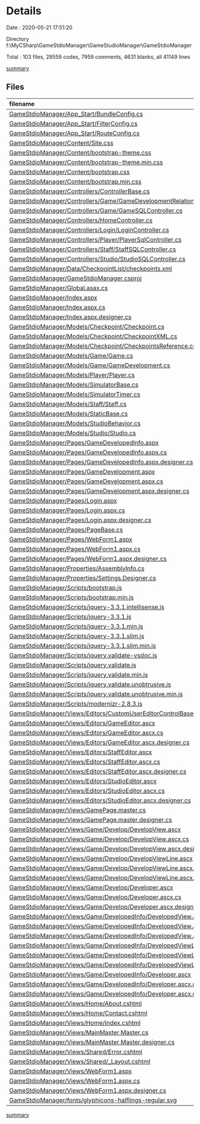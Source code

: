 # Details

Date : 2020-05-21 17:51:20

Directory f:\MyCSharp\GameStdioManager\GameStudioManager\GameStdioManager

Total : 103 files,  28559 codes, 7959 comments, 4631 blanks, all 41149 lines

[summary](results.md)

## Files
| filename | language | code | comment | blank | total |
| :--- | :--- | ---: | ---: | ---: | ---: |
| [GameStdioManager/App_Start/BundleConfig.cs](/GameStdioManager/App_Start/BundleConfig.cs) | C# | 21 | 3 | 5 | 29 |
| [GameStdioManager/App_Start/FilterConfig.cs](/GameStdioManager/App_Start/FilterConfig.cs) | C# | 11 | 0 | 1 | 12 |
| [GameStdioManager/App_Start/RouteConfig.cs](/GameStdioManager/App_Start/RouteConfig.cs) | C# | 17 | 0 | 2 | 19 |
| [GameStdioManager/Content/Site.css](/GameStdioManager/Content/Site.css) | CSS | 16 | 5 | 3 | 24 |
| [GameStdioManager/Content/bootstrap-theme.css](/GameStdioManager/Content/bootstrap-theme.css) | CSS | 581 | 6 | 0 | 587 |
| [GameStdioManager/Content/bootstrap-theme.min.css](/GameStdioManager/Content/bootstrap-theme.min.css) | CSS | 1 | 5 | 0 | 6 |
| [GameStdioManager/Content/bootstrap.css](/GameStdioManager/Content/bootstrap.css) | CSS | 6,742 | 8 | 7 | 6,757 |
| [GameStdioManager/Content/bootstrap.min.css](/GameStdioManager/Content/bootstrap.min.css) | CSS | 1 | 5 | 0 | 6 |
| [GameStdioManager/Controllers/ControllerBase.cs](/GameStdioManager/Controllers/ControllerBase.cs) | C# | 59 | 11 | 13 | 83 |
| [GameStdioManager/Controllers/Game/GameDevelopmentRelationSqlController.cs](/GameStdioManager/Controllers/Game/GameDevelopmentRelationSqlController.cs) | C# | 34 | 10 | 8 | 52 |
| [GameStdioManager/Controllers/Game/GameSQLController.cs](/GameStdioManager/Controllers/Game/GameSQLController.cs) | C# | 145 | 23 | 25 | 193 |
| [GameStdioManager/Controllers/HomeController.cs](/GameStdioManager/Controllers/HomeController.cs) | C# | 18 | 0 | 5 | 23 |
| [GameStdioManager/Controllers/Login/LoginController.cs](/GameStdioManager/Controllers/Login/LoginController.cs) | C# | 47 | 2 | 9 | 58 |
| [GameStdioManager/Controllers/Player/PlayerSqlController.cs](/GameStdioManager/Controllers/Player/PlayerSqlController.cs) | C# | 74 | 10 | 15 | 99 |
| [GameStdioManager/Controllers/Staff/StaffSQLController.cs](/GameStdioManager/Controllers/Staff/StaffSQLController.cs) | C# | 158 | 27 | 25 | 210 |
| [GameStdioManager/Controllers/Studio/StudioSQLController.cs](/GameStdioManager/Controllers/Studio/StudioSQLController.cs) | C# | 113 | 26 | 23 | 162 |
| [GameStdioManager/Data/CheckpointList/checkpoints.xml](/GameStdioManager/Data/CheckpointList/checkpoints.xml) | XML | 2 | 0 | 0 | 2 |
| [GameStdioManager/GameStdioManager.csproj](/GameStdioManager/GameStdioManager.csproj) | XML | 396 | 6 | 0 | 402 |
| [GameStdioManager/Global.asax.cs](/GameStdioManager/Global.asax.cs) | C# | 16 | 0 | 1 | 17 |
| [GameStdioManager/Index.aspx](/GameStdioManager/Index.aspx) | HTML | 66 | 0 | 6 | 72 |
| [GameStdioManager/Index.aspx.cs](/GameStdioManager/Index.aspx.cs) | C# | 27 | 4 | 7 | 38 |
| [GameStdioManager/Index.aspx.designer.cs](/GameStdioManager/Index.aspx.designer.cs) | C# | 10 | 50 | 10 | 70 |
| [GameStdioManager/Models/Checkpoint/Checkpoint.cs](/GameStdioManager/Models/Checkpoint/Checkpoint.cs) | C# | 136 | 72 | 51 | 259 |
| [GameStdioManager/Models/Checkpoint/CheckpointXML.cs](/GameStdioManager/Models/Checkpoint/CheckpointXML.cs) | C# | 113 | 42 | 25 | 180 |
| [GameStdioManager/Models/Checkpoint/CheckpointsReference.cs](/GameStdioManager/Models/Checkpoint/CheckpointsReference.cs) | C# | 21 | 3 | 7 | 31 |
| [GameStdioManager/Models/Game/Game.cs](/GameStdioManager/Models/Game/Game.cs) | C# | 66 | 50 | 33 | 149 |
| [GameStdioManager/Models/Game/GameDevelopment.cs](/GameStdioManager/Models/Game/GameDevelopment.cs) | C# | 69 | 39 | 28 | 136 |
| [GameStdioManager/Models/Player/Player.cs](/GameStdioManager/Models/Player/Player.cs) | C# | 13 | 0 | 6 | 19 |
| [GameStdioManager/Models/SimulatorBase.cs](/GameStdioManager/Models/SimulatorBase.cs) | C# | 23 | 0 | 8 | 31 |
| [GameStdioManager/Models/SimulatorTimer.cs](/GameStdioManager/Models/SimulatorTimer.cs) | C# | 121 | 61 | 34 | 216 |
| [GameStdioManager/Models/Staff/Staff.cs](/GameStdioManager/Models/Staff/Staff.cs) | C# | 111 | 65 | 47 | 223 |
| [GameStdioManager/Models/StaticBase.cs](/GameStdioManager/Models/StaticBase.cs) | C# | 6 | 0 | 0 | 6 |
| [GameStdioManager/Models/StudioBehavior.cs](/GameStdioManager/Models/StudioBehavior.cs) | C# | 29 | 16 | 10 | 55 |
| [GameStdioManager/Models/Studio/Studio.cs](/GameStdioManager/Models/Studio/Studio.cs) | C# | 32 | 20 | 18 | 70 |
| [GameStdioManager/Pages/GameDevelopedInfo.aspx](/GameStdioManager/Pages/GameDevelopedInfo.aspx) | HTML | 13 | 0 | 5 | 18 |
| [GameStdioManager/Pages/GameDevelopedInfo.aspx.cs](/GameStdioManager/Pages/GameDevelopedInfo.aspx.cs) | C# | 15 | 0 | 2 | 17 |
| [GameStdioManager/Pages/GameDevelopedInfo.aspx.designer.cs](/GameStdioManager/Pages/GameDevelopedInfo.aspx.designer.cs) | C# | 5 | 15 | 5 | 25 |
| [GameStdioManager/Pages/GameDevelopment.aspx](/GameStdioManager/Pages/GameDevelopment.aspx) | HTML | 42 | 0 | 13 | 55 |
| [GameStdioManager/Pages/GameDevelopment.aspx.cs](/GameStdioManager/Pages/GameDevelopment.aspx.cs) | C# | 34 | 0 | 7 | 41 |
| [GameStdioManager/Pages/GameDevelopment.aspx.designer.cs](/GameStdioManager/Pages/GameDevelopment.aspx.designer.cs) | C# | 15 | 85 | 15 | 115 |
| [GameStdioManager/Pages/Login.aspx](/GameStdioManager/Pages/Login.aspx) | HTML | 101 | 0 | 15 | 116 |
| [GameStdioManager/Pages/Login.aspx.cs](/GameStdioManager/Pages/Login.aspx.cs) | C# | 29 | 0 | 3 | 32 |
| [GameStdioManager/Pages/Login.aspx.designer.cs](/GameStdioManager/Pages/Login.aspx.designer.cs) | C# | 9 | 43 | 9 | 61 |
| [GameStdioManager/Pages/PageBase.cs](/GameStdioManager/Pages/PageBase.cs) | C# | 11 | 0 | 2 | 13 |
| [GameStdioManager/Pages/WebForm1.aspx](/GameStdioManager/Pages/WebForm1.aspx) | HTML | 5 | 0 | 1 | 6 |
| [GameStdioManager/Pages/WebForm1.aspx.cs](/GameStdioManager/Pages/WebForm1.aspx.cs) | C# | 15 | 0 | 2 | 17 |
| [GameStdioManager/Pages/WebForm1.aspx.designer.cs](/GameStdioManager/Pages/WebForm1.aspx.designer.cs) | C# | 6 | 8 | 4 | 18 |
| [GameStdioManager/Properties/AssemblyInfo.cs](/GameStdioManager/Properties/AssemblyInfo.cs) | C# | 14 | 16 | 4 | 34 |
| [GameStdioManager/Properties/Settings.Designer.cs](/GameStdioManager/Properties/Settings.Designer.cs) | C# | 12 | 9 | 6 | 27 |
| [GameStdioManager/Scripts/bootstrap.js](/GameStdioManager/Scripts/bootstrap.js) | JavaScript | 1,597 | 198 | 524 | 2,319 |
| [GameStdioManager/Scripts/bootstrap.min.js](/GameStdioManager/Scripts/bootstrap.min.js) | JavaScript | 2 | 5 | 0 | 7 |
| [GameStdioManager/Scripts/jquery-3.3.1.intellisense.js](/GameStdioManager/Scripts/jquery-3.3.1.intellisense.js) | JavaScript | 614 | 2,048 | 7 | 2,669 |
| [GameStdioManager/Scripts/jquery-3.3.1.js](/GameStdioManager/Scripts/jquery-3.3.1.js) | JavaScript | 6,689 | 1,725 | 1,524 | 9,938 |
| [GameStdioManager/Scripts/jquery-3.3.1.min.js](/GameStdioManager/Scripts/jquery-3.3.1.min.js) | JavaScript | 1 | 1 | 1 | 3 |
| [GameStdioManager/Scripts/jquery-3.3.1.slim.js](/GameStdioManager/Scripts/jquery-3.3.1.slim.js) | JavaScript | 5,306 | 1,396 | 1,224 | 7,926 |
| [GameStdioManager/Scripts/jquery-3.3.1.slim.min.js](/GameStdioManager/Scripts/jquery-3.3.1.slim.min.js) | JavaScript | 1 | 1 | 1 | 3 |
| [GameStdioManager/Scripts/jquery.validate-vsdoc.js](/GameStdioManager/Scripts/jquery.validate-vsdoc.js) | JavaScript | 917 | 224 | 138 | 1,279 |
| [GameStdioManager/Scripts/jquery.validate.js](/GameStdioManager/Scripts/jquery.validate.js) | JavaScript | 1,257 | 151 | 155 | 1,563 |
| [GameStdioManager/Scripts/jquery.validate.min.js](/GameStdioManager/Scripts/jquery.validate.min.js) | JavaScript | 1 | 3 | 0 | 4 |
| [GameStdioManager/Scripts/jquery.validate.unobtrusive.js](/GameStdioManager/Scripts/jquery.validate.unobtrusive.js) | JavaScript | 403 | 21 | 5 | 429 |
| [GameStdioManager/Scripts/jquery.validate.unobtrusive.min.js](/GameStdioManager/Scripts/jquery.validate.unobtrusive.min.js) | JavaScript | 1 | 32 | 0 | 33 |
| [GameStdioManager/Scripts/modernizr-2.8.3.js](/GameStdioManager/Scripts/modernizr-2.8.3.js) | JavaScript | 609 | 510 | 221 | 1,340 |
| [GameStdioManager/Views/Editors/CustomUserEditorControlBase.cs](/GameStdioManager/Views/Editors/CustomUserEditorControlBase.cs) | C# | 7 | 0 | 1 | 8 |
| [GameStdioManager/Views/Editors/GameEditor.ascx](/GameStdioManager/Views/Editors/GameEditor.ascx) | XML | 46 | 0 | 1 | 47 |
| [GameStdioManager/Views/Editors/GameEditor.ascx.cs](/GameStdioManager/Views/Editors/GameEditor.ascx.cs) | C# | 96 | 15 | 15 | 126 |
| [GameStdioManager/Views/Editors/GameEditor.ascx.designer.cs](/GameStdioManager/Views/Editors/GameEditor.ascx.designer.cs) | C# | 26 | 162 | 26 | 214 |
| [GameStdioManager/Views/Editors/StaffEditor.ascx](/GameStdioManager/Views/Editors/StaffEditor.ascx) | XML | 79 | 0 | 1 | 80 |
| [GameStdioManager/Views/Editors/StaffEditor.ascx.cs](/GameStdioManager/Views/Editors/StaffEditor.ascx.cs) | C# | 118 | 26 | 22 | 166 |
| [GameStdioManager/Views/Editors/StaffEditor.ascx.designer.cs](/GameStdioManager/Views/Editors/StaffEditor.ascx.designer.cs) | C# | 29 | 183 | 29 | 241 |
| [GameStdioManager/Views/Editors/StudioEditor.ascx](/GameStdioManager/Views/Editors/StudioEditor.ascx) | XML | 23 | 0 | 1 | 24 |
| [GameStdioManager/Views/Editors/StudioEditor.ascx.cs](/GameStdioManager/Views/Editors/StudioEditor.ascx.cs) | C# | 57 | 11 | 12 | 80 |
| [GameStdioManager/Views/Editors/StudioEditor.ascx.designer.cs](/GameStdioManager/Views/Editors/StudioEditor.ascx.designer.cs) | C# | 12 | 64 | 12 | 88 |
| [GameStdioManager/Views/GamePage.master.cs](/GameStdioManager/Views/GamePage.master.cs) | C# | 27 | 0 | 6 | 33 |
| [GameStdioManager/Views/GamePage.master.designer.cs](/GameStdioManager/Views/GamePage.master.designer.cs) | C# | 8 | 36 | 8 | 52 |
| [GameStdioManager/Views/Game/Develop/DevelopView.ascx](/GameStdioManager/Views/Game/Develop/DevelopView.ascx) | XML | 34 | 0 | 7 | 41 |
| [GameStdioManager/Views/Game/Develop/DevelopView.ascx.cs](/GameStdioManager/Views/Game/Develop/DevelopView.ascx.cs) | C# | 56 | 0 | 10 | 66 |
| [GameStdioManager/Views/Game/Develop/DevelopView.ascx.designer.cs](/GameStdioManager/Views/Game/Develop/DevelopView.ascx.designer.cs) | C# | 6 | 22 | 6 | 34 |
| [GameStdioManager/Views/Game/Develop/DevelopViewLine.ascx](/GameStdioManager/Views/Game/Develop/DevelopViewLine.ascx) | XML | 74 | 0 | 6 | 80 |
| [GameStdioManager/Views/Game/Develop/DevelopViewLine.ascx.cs](/GameStdioManager/Views/Game/Develop/DevelopViewLine.ascx.cs) | C# | 69 | 1 | 16 | 86 |
| [GameStdioManager/Views/Game/Develop/DevelopViewLine.ascx.designer.cs](/GameStdioManager/Views/Game/Develop/DevelopViewLine.ascx.designer.cs) | C# | 19 | 113 | 19 | 151 |
| [GameStdioManager/Views/Game/Develop/Developer.ascx](/GameStdioManager/Views/Game/Develop/Developer.ascx) | XML | 14 | 0 | 1 | 15 |
| [GameStdioManager/Views/Game/Develop/Developer.ascx.cs](/GameStdioManager/Views/Game/Develop/Developer.ascx.cs) | C# | 24 | 0 | 3 | 27 |
| [GameStdioManager/Views/Game/Develop/Developer.ascx.designer.cs](/GameStdioManager/Views/Game/Develop/Developer.ascx.designer.cs) | C# | 11 | 57 | 11 | 79 |
| [GameStdioManager/Views/Game/DevelopedInfo/DevelopedView.ascx](/GameStdioManager/Views/Game/DevelopedInfo/DevelopedView.ascx) | XML | 35 | 0 | 5 | 40 |
| [GameStdioManager/Views/Game/DevelopedInfo/DevelopedView.ascx.cs](/GameStdioManager/Views/Game/DevelopedInfo/DevelopedView.ascx.cs) | C# | 53 | 0 | 10 | 63 |
| [GameStdioManager/Views/Game/DevelopedInfo/DevelopedView.ascx.designer.cs](/GameStdioManager/Views/Game/DevelopedInfo/DevelopedView.ascx.designer.cs) | C# | 6 | 22 | 6 | 34 |
| [GameStdioManager/Views/Game/DevelopedInfo/DevelopedViewLine.ascx](/GameStdioManager/Views/Game/DevelopedInfo/DevelopedViewLine.ascx) | XML | 31 | 0 | 3 | 34 |
| [GameStdioManager/Views/Game/DevelopedInfo/DevelopedViewLine.ascx.cs](/GameStdioManager/Views/Game/DevelopedInfo/DevelopedViewLine.ascx.cs) | C# | 51 | 1 | 11 | 63 |
| [GameStdioManager/Views/Game/DevelopedInfo/DevelopedViewLine.ascx.designer.cs](/GameStdioManager/Views/Game/DevelopedInfo/DevelopedViewLine.ascx.designer.cs) | C# | 12 | 64 | 12 | 88 |
| [GameStdioManager/Views/Game/DevelopedInfo/Developer.ascx](/GameStdioManager/Views/Game/DevelopedInfo/Developer.ascx) | XML | 9 | 0 | 0 | 9 |
| [GameStdioManager/Views/Game/DevelopedInfo/Developer.ascx.cs](/GameStdioManager/Views/Game/DevelopedInfo/Developer.ascx.cs) | C# | 20 | 0 | 4 | 24 |
| [GameStdioManager/Views/Game/DevelopedInfo/Developer.ascx.designer.cs](/GameStdioManager/Views/Game/DevelopedInfo/Developer.ascx.designer.cs) | C# | 7 | 29 | 7 | 43 |
| [GameStdioManager/Views/Home/About.cshtml](/GameStdioManager/Views/Home/About.cshtml) | aspnetcorerazor | 6 | 0 | 1 | 7 |
| [GameStdioManager/Views/Home/Contact.cshtml](/GameStdioManager/Views/Home/Contact.cshtml) | aspnetcorerazor | 15 | 0 | 2 | 17 |
| [GameStdioManager/Views/Home/Index.cshtml](/GameStdioManager/Views/Home/Index.cshtml) | aspnetcorerazor | 37 | 0 | 2 | 39 |
| [GameStdioManager/Views/MainMaster.Master.cs](/GameStdioManager/Views/MainMaster.Master.cs) | C# | 42 | 0 | 7 | 49 |
| [GameStdioManager/Views/MainMaster.Master.designer.cs](/GameStdioManager/Views/MainMaster.Master.designer.cs) | C# | 15 | 85 | 15 | 115 |
| [GameStdioManager/Views/Shared/Error.cshtml](/GameStdioManager/Views/Shared/Error.cshtml) | aspnetcorerazor | 14 | 0 | 0 | 14 |
| [GameStdioManager/Views/Shared/_Layout.cshtml](/GameStdioManager/Views/Shared/_Layout.cshtml) | aspnetcorerazor | 42 | 0 | 1 | 43 |
| [GameStdioManager/Views/WebForm1.aspx](/GameStdioManager/Views/WebForm1.aspx) | HTML | 1 | 0 | 1 | 2 |
| [GameStdioManager/Views/WebForm1.aspx.cs](/GameStdioManager/Views/WebForm1.aspx.cs) | C# | 15 | 0 | 2 | 17 |
| [GameStdioManager/Views/WebForm1.aspx.designer.cs](/GameStdioManager/Views/WebForm1.aspx.designer.cs) | C# | 6 | 8 | 4 | 18 |
| [GameStdioManager/fonts/glyphicons-halflings-regular.svg](/GameStdioManager/fonts/glyphicons-halflings-regular.svg) | XML | 288 | 0 | 0 | 288 |

[summary](results.md)